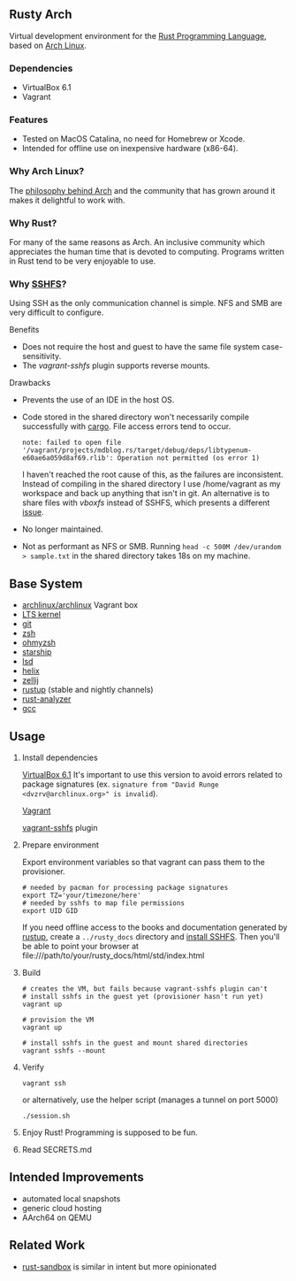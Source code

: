 ## Rusty Arch
Virtual development environment for the [Rust Programming Language](https://www.rust-lang.org/), based on [Arch Linux](https://archlinux.org/).

### Dependencies
- VirtualBox 6.1
- Vagrant

### Features
- Tested on MacOS Catalina, no need for Homebrew or Xcode.
- Intended for offline use on inexpensive hardware (x86-64).

### Why Arch Linux?
The [philosophy behind Arch](https://en.wikipedia.org/wiki/Arch_Linux#Design_and_principles) and the community that has grown around it makes it delightful to work with.

### Why Rust?
For many of the same reasons as Arch. An inclusive community which appreciates the human time that is devoted to computing. Programs written in Rust tend to be very enjoyable to use.

### Why [SSHFS](https://github.com/libfuse/sshfs#about)?
Using SSH as the only communication channel is simple. NFS and SMB are very difficult to configure.

Benefits

- Does not require the host and guest to have the same file system case-sensitivity.
- The *vagrant-sshfs* plugin supports reverse mounts.

Drawbacks

- Prevents the use of an IDE in the host OS.
- Code stored in the shared directory won't necessarily compile successfully with [cargo](https://doc.rust-lang.org/cargo/). File access errors tend to occur.

    `note: failed to open file '/vagrant/projects/mdblog.rs/target/debug/deps/libtypenum-e60ae6a059d8af69.rlib': Operation not permitted (os error 1)`

    I haven't reached the root cause of this, as the failures are inconsistent.
    Instead of compiling in the shared directory I use /home/vagrant as my workspace and back up anything that isn't in git. An alternative is to share files with *vboxfs* instead of SSHFS,
    which presents a different [issue](https://www.reddit.com/r/rust/comments/7yy9a6/is_rustc_complaining_about_the_filesystem_for).

- No longer maintained.
- Not as performant as NFS or SMB. Running `head -c 500M /dev/urandom > sample.txt` in the shared directory takes 18s on my machine.

## Base System

- [archlinux/archlinux](https://app.vagrantup.com/archlinux/boxes/archlinux) Vagrant box
- [LTS kernel](https://archlinux.org/packages/core/x86_64/linux-lts/)
- [git](https://en.wikipedia.org/wiki/Git)
- [zsh](https://en.wikipedia.org/wiki/Z_shell)
- [ohmyzsh](https://ohmyz.sh/)
- [starship](https://starship.rs/)
- [lsd](https://crates.io/crates/lsd)
- [helix](https://helix-editor.com/)
- [zellij](https://zellij.dev/)
- [rustup](https://rust-lang.github.io/rustup/) (stable and nightly channels)
- [rust-analyzer](https://blog.rust-lang.org/2022/02/21/rust-analyzer-joins-rust-org.html)
- [gcc](https://en.wikipedia.org/wiki/GNU_Compiler_Collection)

## Usage
1. Install dependencies

    [VirtualBox 6.1](https://www.virtualbox.org/wiki/Download_Old_Builds_6_1)
    It's important to use this version to avoid errors related to package signatures (ex. `signature from "David Runge <dvzrv@archlinux.org>" is invalid`).
    
    [Vagrant](https://developer.hashicorp.com/vagrant/downloads)
    
    [vagrant-sshfs](https://github.com/dustymabe/vagrant-sshfs) plugin

2. Prepare environment

    Export environment variables so that vagrant can pass them to the provisioner.

    ```
    # needed by pacman for processing package signatures
    export TZ='your/timezone/here'
    # needed by sshfs to map file permissions
    export UID GID
    ```

    If you need offline access to the books and documentation generated by [rustup](https://rustup.rs/), create a `../rusty_docs` directory and [install SSHFS](https://ports.macports.org/port/sshfs/). Then you'll be able to point your browser at file:///path/to/your/rusty_docs/html/std/index.html

3. Build

    ```
    # creates the VM, but fails because vagrant-sshfs plugin can't
    # install sshfs in the guest yet (provisioner hasn't run yet)
    vagrant up
    
    # provision the VM
    vagrant up
    
    # install sshfs in the guest and mount shared directories
    vagrant sshfs --mount
    ```

4. Verify

    ```
    vagrant ssh 
    ```

    or alternatively, use the helper script (manages a tunnel on port 5000)

    ```
    ./session.sh
    ```

5. Enjoy Rust! Programming is supposed to be fun.
6. Read SECRETS.md

## Intended Improvements
- automated local snapshots
- generic cloud hosting
- AArch64 on QEMU

## Related Work
- [rust-sandbox](https://github.com/jameslmartin/rust-sandbox) is similar in intent but more opinionated
